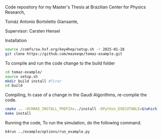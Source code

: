 Code repository for my Master's Thesis at Brazilian Center for Physics Research,

Tomáz Antonio Bortoletto Giansante,

Supervisor: Carsten Hensel

Installation

```bash
source /cvmfs/sw.hsf.org/key4hep/setup.sh -r 2025-01-28
git clone https://github.com/mazeeqe/tomaz-example.git
```

To compile and run the code change to the build folder

```bash
cd tomaz-example/
source setup.sh
mkdir build install #Tirar
cd build
```

Compiling,
In case of a change in the Gaudi Algorithms, re-complie the code.

```bash
cmake .. -DCMAKE_INSTALL_PREFIX=../install -DPython_EXECUTABLE=$(which python3)
make install
```

Running the code,
To run the simulation, do the following command.

```bash
k4run ../example/options/run_example.py
```
